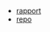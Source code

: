 * [rapport](https://www.intra.jrosk.ch/cours/protocoles_reseaux/tp1_huffman.html)
* [repo](https://github.com/RoscaS/php_huffman)
